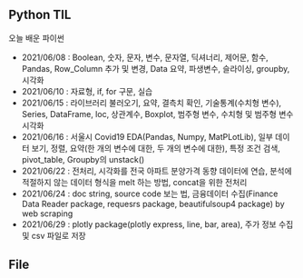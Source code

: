 ## Python TIL
오늘 배운 파이썬

- 2021/06/08 : Boolean, 숫자, 문자, 변수, 문자열, 딕셔너리, 제어문, 함수, Pandas, Row_Column 추가 및 변경, Data 요약, 파생변수, 슬라이싱, groupby, 시각화
- 2021/06/10 : 자료형, if, for 구문, 실습
- 2021/06/15 : 라이브러리 불러오기, 요약, 결측치 확인, 기술통계(수치형 변수), Series, DataFrame, loc, 상관계수, Boxplot, 범주형 변수, 수치형 및 범주형 변수 시각화
- 2021/06/16 : 서울시 Covid19 EDA(Pandas, Numpy, MatPLotLib), 일부 데이터 보기, 정렬, 요약(한 개의 변수에 대한, 두 개의 변수에 대한), 특정 조건 검색, pivot_table, Groupby의 unstack()
- 2021/06/22 : 전처리, 시각화를 전국 아파트 분양가격 동향 데이터에 연습, 분석에 적절하지 않는 데이터 형식을 melt 하는 방법, concat을 위한 전처리
- 2021/06/24 : doc string, source code 보는 법, 금융데이터 수집(Finance Data Reader package, requesrs package, beautifulsoup4 package) by web scraping
- 2021/06/29 : plotly package(plotly express, line, bar, area), 주가 정보 수집 및 csv 파일로 저장

## File
